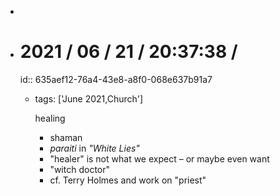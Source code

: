 -
- # 2021 / 06 / 21 / 20:37:38 /
  id:: 635aef12-76a4-43e8-a8f0-068e637b91a7
	- tags: ['June 2021,Church']
	  
	  healing
	  
	  * shaman
	  * *paraiti* in *"White Lies"*
	  * "healer" is not what we expect – or maybe even want
	  * "witch doctor"
	  * cf. Terry Holmes and work on "priest"
	  
	  
	  <!-- Exported from TiddlyWiki at 19:18, 22nd October 2022 -->